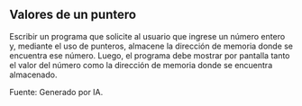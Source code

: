 ## Valores de un puntero

Escribir un programa que solicite al usuario que ingrese un número entero y, mediante el uso de punteros, almacene la dirección de memoria donde se encuentra ese número. Luego, el programa debe mostrar por pantalla tanto el valor del número como la dirección de memoria donde se encuentra almacenado.

Fuente: Generado por IA.
